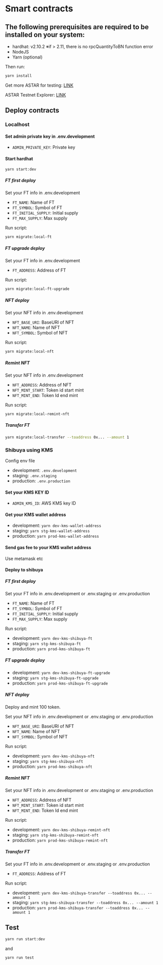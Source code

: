 # Smart contracts

## The following prerequisites are required to be installed on your system:
- hardhat: v2.10.2  ※if > 2.11, there is no rpcQuantityToBN function error
- NodeJS
- Yarn (optional)

Then run:

```sh
yarn install
```

Get more ASTAR for testing: [LINK](https://docs.astar.network/docs/quickstart/faucet)

ASTAR Testnet Explorer: [LINK](https://docs.blockscout.com/for-users/verifying-a-smart-contract)

## Deploy contracts
### Localhost
#### Set admin private key in .env.development
- `ADMIN_PRIVATE_KEY`: Private key


#### Start hardhat
```sh
yarn start:dev
```

##### FT first deploy
Set your FT info in  .env.development

- `FT_NAME`: Name of FT
- `FT_SYMBOL`: Symbol of FT
- `FT_INITIAL_SUPPLY`: Initial supply
- `FT_MAX_SUPPLY`: Max supply

Run script:
```sh
yarn migrate:local-ft
```

##### FT upgrade deploy
Set your FT info in  .env.development

- `FT_ADDRESS`: Address of FT  
  
Run script:
```sh
yarn migrate:local-ft-upgrade
```

##### NFT deploy
Set your NFT info in  .env.development
- `NFT_BASE_URI`: BaseURI of NFT  
- `NFT_NAME`: Name of NFT  
- `NFT_SYMBOL`: Symbol of NFT  

Run script:
```sh
yarn migrate:local-nft
```

##### Remint NFT
Set your NFT info in  .env.development

- `NFT_ADDRESS`: Address of NFT  
- `NFT_MINT_START`: Token id start mint  
- `NFT_MINT_END`: Token Id end mint

Run script:
```sh
yarn migrate:local-remint-nft
```

##### Transfer FT
```sh
yarn migrate:local-transfer --toaddress 0x... --amount 1
```

### Shibuya using KMS
Config env file
- development: `.env.development`
- staging: `.env.staging`
- production: `.env.production`

#### Set your KMS KEY ID
- `ADMIN_KMS_ID`: AWS KMS key ID

#### Get your KMS wallet address
- development: `yarn dev-kms-wallet-address`
- staging: `yarn stg-kms-wallet-address`
- production: `yarn prod-kms-wallet-address`

#### Send gas fee to your KMS wallet address
Use metamask etc

#### Deploy to shibuya
##### FT first deploy
Set your FT info in .env.development or .env.staging or .env.production

- `FT_NAME`: Name of FT
- `FT_SYMBOL`: Symbol of FT
- `FT_INITIAL_SUPPLY`: Initial supply
- `FT_MAX_SUPPLY`: Max supply

Run script:
- development: `yarn dev-kms-shibuya-ft`
- staging: `yarn stg-kms-shibuya-ft`
- production: `yarn prod-kms-shibuya-ft`

##### FT upgrade deploy
- development: `yarn dev-kms-shibuya-ft-upgrade`
- staging: `yarn stg-kms-shibuya-ft-upgrade`
- production: `yarn prod-kms-shibuya-ft-upgrade`

##### NFT deploy
Deploy and mint 100 token.

Set your NFT info in  .env.development or .env.staging or .env.production
- `NFT_BASE_URI`: BaseURI of NFT  
- `NFT_NAME`: Name of NFT  
- `NFT_SYMBOL`: Symbol of NFT  

Run script:
- development: `yarn dev-kms-shibuya-nft`
- staging: `yarn stg-kms-shibuya-nft`
- production: `yarn prod-kms-shibuya-nft`

##### Remint NFT
Set your NFT info in .env.development or .env.staging or .env.production

- `NFT_ADDRESS`: Address of NFT  
- `NFT_MINT_START`: Token id start mint  
- `NFT_MINT_END`: Token Id end mint

Run script:
- development: `yarn dev-kms-shibuya-remint-nft`
- staging: `yarn stg-kms-shibuya-remint-nft`
- production: `yarn prod-kms-shibuya-remint-nft`

##### Transfer FT 
Set your FT info in  .env.development or .env.staging or .env.production
- `FT_ADDRESS`: Address of FT

Run script:
- development: `yarn dev-kms-shibuya-transfer --toaddress 0x... --amount 1`
- staging: `yarn stg-kms-shibuya-transfer --toaddress 0x... --amount 1`
- production: `yarn prod-kms-shibuya-transfer --toaddress 0x... --amount 1`

## Test
```sh
yarn run start:dev
```

and

```sh
yarn run test
```